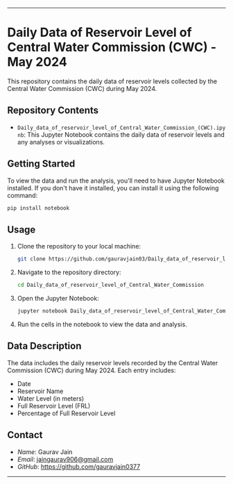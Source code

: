 
---

# Daily Data of Reservoir Level of Central Water Commission (CWC) - May 2024

This repository contains the daily data of reservoir levels collected by the Central Water Commission (CWC) during May 2024.

## Repository Contents

- `Daily_data_of_reservoir_level_of_Central_Water_Commission_(CWC).ipynb`: This Jupyter Notebook contains the daily data of reservoir levels and any analyses or visualizations.

## Getting Started

To view the data and run the analysis, you'll need to have Jupyter Notebook installed. If you don't have it installed, you can install it using the following command:

```bash
pip install notebook
```

## Usage

1. Clone the repository to your local machine:

    ```bash
    git clone https://github.com/gauravjain03/Daily_data_of_reservoir_level_of_Central_Water_Commission.git
    ```

2. Navigate to the repository directory:

    ```bash
    cd Daily_data_of_reservoir_level_of_Central_Water_Commission
    ```

3. Open the Jupyter Notebook:

    ```bash
    jupyter notebook Daily_data_of_reservoir_level_of_Central_Water_Commission_(CWC).ipynb
    ```

4. Run the cells in the notebook to view the data and analysis.

## Data Description

The data includes the daily reservoir levels recorded by the Central Water Commission (CWC) during May 2024. Each entry includes:

- Date
- Reservoir Name
- Water Level (in meters)
- Full Reservoir Level (FRL)
- Percentage of Full Reservoir Level

## Contact

- *Name*: Gaurav Jain
- *Email*: jaingaurav906@gmail.com
- *GitHub*: https://github.com/gauravjain0377


---

